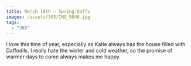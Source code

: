 ```yaml
---
title: March 19th — Spring Daffs
images: /assets/365/IMG_9946.jpg
tags:
  - "365"
---
```

I love this time of year, especially as Katie always has the house filled with Daffodils. I really hate the winter and cold weather, so the promise of warmer days to come always makes me happy.